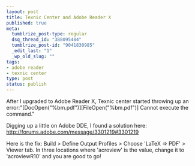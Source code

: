 ```yaml
--- 
layout: post
title: Texnic Center and Adobe Reader X
published: true
meta: 
  tumblrize_post-type: regular
  dsq_thread_id: "388095484"
  tumblrize_post-id: "9041830985"
  _edit_last: "1"
  _wp_old_slug: ""
tags: 
- adobe reader
- texnic center
type: post
status: publish
---
```

After I upgraded to Adobe Reader X, Texnic center started throwing up an error:"[DocOpen("%bm.pdf")][FileOpen("%bm.pdf")] Cannot execute the command." 
 
Digging up a little on Adobe DDE, I found a solution here: <http://forums.adobe.com/message/3301219#3301219> 
 
Here is the fix: 
Build &gt; Define Output Profiles &gt; Choose 'LaTeX =&gt; PDF' &gt; Viewer tab. In three locations where 'acroview' is the value, change it to 'acroviewR10' and you are good to go!
